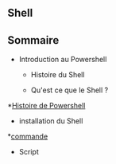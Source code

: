 ## Shell


## Sommaire

* Introduction au  Powershell
    
    * Histoire du Shell
    
    * Qu'est ce que le Shell ?

*[Histoire de Powershell](https://github.com/nsegur66/Powershell/blob/main/Histoire%20du%20Powershell)

* installation du Shell

*[commande](https://github.com/nsegur66/Powershell/blob/main/Commande)

* Script



